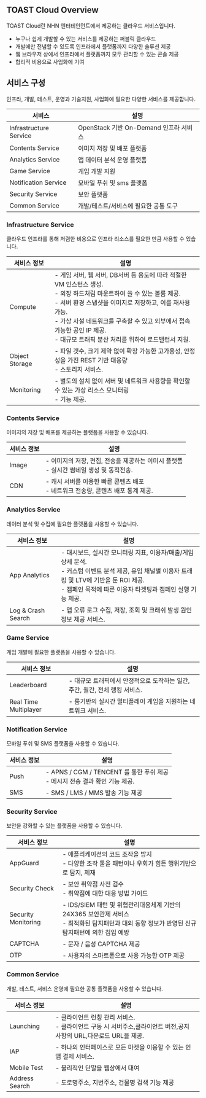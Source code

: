 ## TOAST Cloud Overview

TOAST Cloud란 NHN 엔터테인먼트에서 제공하는 클라우드 서비스입니다.

- 누구나 쉽게 개발할 수 있는 서비스를 제공하는 퍼블릭 클라우드
- 개발에만 전념할 수 있도록 인프라에서 플랫폼까지 다양한 솔루션 제공
- 웹 브라우저 상에서 인프라에서 플랫폼까지 모두 관리할 수 있는 콘솔 제공
- 합리적 비용으로 사업화에 기여

## 서비스 구성

인프라, 개발, 테스트, 운영과 기술지원, 사업화에 필요한 다양한 서비스를 제공합니다.

|서비스|설명|
|---|---|
|Infrastructure Service|	OpenStack 기반 On-Demand 인프라 서비스|
|Contents Service|	이미지 저장 및 배포 플랫폼|
|Analytics Service|	앱 데이터 분석 운영 플랫폼|
|Game Service|	게임 개발 지원|
|Notification Service|	모바일 푸쉬 및 sms 플랫폼|
|Security Service| 보안 플랫폼 |
|Common Service| 개발/테스트/서비스에 필요한 공통 도구  |

### Infrastructure Service

클라우드 인프라를 통해 저렴한 비용으로 인프라 리소스를 필요한 만큼 사용할 수 있습니다.

|서비스 정보|설명|
|---|---|
|Compute	| - 게임 서버, 웹 서버, DB서버 등 용도에 따라 적절한 VM 인스턴스 생성.<br/>- 외장 하드처럼 마운트하여 쓸 수 있는 볼륨 제공.<br/> -  서버 환경 스냅샷을 이미지로 저장하고, 이를 재사용 가능.<br/> - 가상 사설 네트워크를 구축할 수 있고 외부에서 접속 가능한 공인 IP 제공.<br/> - 대규모 트래픽 분산 처리를 위하여 로드밸런서 지원.|
|Object Storage	| - 파일 갯수, 크기 제약 없이 확장 가능한 고가용성, 안정성을 가진 REST 기반 대용량 <br/> - 스토리지 서비스.|
|Monitoring	| - 별도의 설치 없이 서버 및 네트워크 사용량을 확인할 수 있는 가상 리소스 모니터링 <br/> - 기능 제공.|

### Contents Service

이미지의 저장 및 배포를 제공하는 플랫폼을 사용할 수 있습니다. 

|서비스 정보|설명|
|---|---|
|Image	| - 이미지의 저장, 편집, 전송을 제공하는 이미시 플랫폼<br/> - 실시간 썸네일 생성 및 동적전송.|
|CDN	| - 캐시 서버를 이용한 빠른 콘텐츠 배포<br/> - 네트워크 전송량, 콘텐츠 배포 통계 제공. |

### Analytics Service

데이터 분석 및 수집에 필요한 플랫폼을 사용할 수 있습니다.

|서비스 정보|설명|
|---|---|
|App Analytics| - 대시보드, 실시간 모니터링 지표, 이용자/매출/게임 상세 분석.<br/> - 커스텀 이벤트 분석 제공, 유입 채널별 이용자 트래킹 및 LTV에 기반을 둔 ROI 제공.<br/> - 캠페인 목적에 따른 이용자 타겟팅과 캠페인 실행 기능 제공.|
|Log & Crash Search| - 앱 오류 로그 수집, 저장, 조회 및 크래쉬 발생 원인 정보 제공 서비스.|

### Game Service

게임 개발에 필요한 플랫폼을 사용할 수 있습니다.

|서비스 정보|설명|
|---|---|
|Leaderboard| - 대규모 트래픽에서 안정적으로 도작하는 일간, 주간, 월간, 전체 랭킹 서비스.|
|Real Time Multiplayer| - 룸기반의 실시간 멀티플레이 게임을 지원하는 네트워크 서비스.|

### Notification Service

모바일 푸쉬 및 SMS 플랫폼을 사용할 수 있습니다. 

|서비스 정보|설명|
|---|---|
|Push	| - APNS / CGM / TENCENT 를 통한 푸쉬 제공<br/> - 메시지 전송 결과 확인 기능 제공.|
|SMS	| - SMS / LMS / MMS 발송 기능 제공 |

### Security Service

보안을 강화할 수 있는 플랫폼을 사용할 수 있습니다.  

|서비스 정보|설명|
|---|---|
|AppGuard	| - 애플리케이션의 코드 조작을 방지<br/> - 다양한 조작 툴을 패턴이나 우회가 힘든 행위기반으로 탐지, 제재 |
|Security Check	| - 보안 취약점 사전 검수<br/> - 취약점에 대한 대응 방법 가이드 |
|Security Monitoring	| - IDS/SIEM 패턴 및 위협관리대응체계 기반의 24X365 보안관제 서비스 <br/> - 최적화된 탐지패턴과 대외 동향 정보가 반영된 신규 탐지패턴에 의한 침입 예방 |
|CAPTCHA| - 문자 / 음성 CAPTCHA 제공|
|OTP| - 사용자의 스마트폰으로 사용 가능한 OTP 제공|

### Common Service

개발, 테스트, 서비스 운영에 필요한 공통 플랫폼을 사용할 수 있습니다.

|서비스 정보|설명|
|---|---|
|Launching|- 클라이언트 런칭 관리 서비스.<br/> - 클라이언트 구동 시 서버주소,클라이언트 버전,공지 사항의 URL,다운로드 URL을 제공.|
|IAP| - 하나의 인터페이스로 모든 마켓을 이용할 수 있는 인앱 결제 서비스.|
|Mobile Test| - 물리적인 단말을 웹상에서 대여|
|Address Search| - 도로명주소, 지번주소, 건물명 검색 기능 제공|
